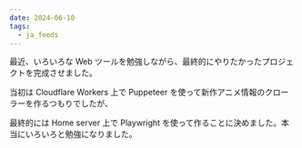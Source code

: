 ```yaml
---
date: 2024-06-10
tags:
  - ja_feeds
---
```

最近、いろいろな Web ツールを勉強しながら、最終的にやりたかったプロジェクトを完成させました。

当初は Cloudflare Workers 上で Puppeteer を使って新作アニメ情報のクローラーを作るつもりでしたが、

最終的には Home server 上で Playwright を使って作ることに決めました。本当にいろいろと勉強になりました。
